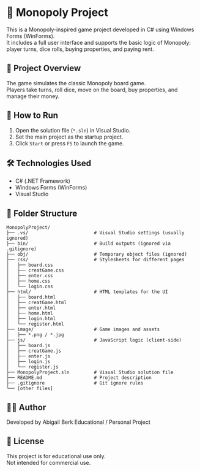 # 🎲 Monopoly Project

This is a Monopoly-inspired game project developed in C# using Windows Forms (WinForms).  
It includes a full user interface and supports the basic logic of Monopoly: player turns, dice rolls, buying properties, and paying rent.

## 🧩 Project Overview

The game simulates the classic Monopoly board game.  
Players take turns, roll dice, move on the board, buy properties, and manage their money.

## 🚀 How to Run

1. Open the solution file (`*.sln`) in Visual Studio.
2. Set the main project as the startup project.
3. Click `Start` or press `F5` to launch the game.

## 🛠 Technologies Used

- C# (.NET Framework)
- Windows Forms (WinForms)
- Visual Studio

## 📁 Folder Structure

```
MonopolyProject/
├── .vs/                        # Visual Studio settings (usually ignored)
├── bin/                        # Build outputs (ignored via .gitignore)
├── obj/                        # Temporary object files (ignored)
├── css/                        # Stylesheets for different pages
│   ├── board.css
│   ├── creatGame.css
│   ├── enter.css
│   ├── home.css
│   └── login.css
├── html/                       # HTML templates for the UI
│   ├── board.html
│   ├── creatGame.html
│   ├── enter.html
│   ├── home.html
│   ├── login.html
│   └── register.html
├── image/                      # Game images and assets
│   ├── *.png / *.jpg
├── js/                         # JavaScript logic (client-side)
│   ├── board.js
│   ├── creatGame.js
│   ├── enter.js
│   ├── login.js
│   └── register.js
├── MonopolyProject.sln         # Visual Studio solution file
├── README.md                   # Project description
├── .gitignore                  # Git ignore rules
└── [other files]
```


## 👩‍💻 Author

Developed by Abigail Berk 
Educational / Personal Project

## 📄 License

This project is for educational use only.  
Not intended for commercial use.
